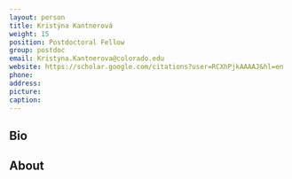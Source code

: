 ```yaml
---
layout: person
title: Kristýna Kantnerová
weight: 15
position: Postdoctoral Fellow
group: postdoc
email: Kristyna.Kantnerova@colorado.edu
website: https://scholar.google.com/citations?user=RCXhPjkAAAAJ&hl=en
phone:
address:
picture:
caption:
---
```


## Bio

## About
